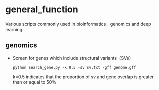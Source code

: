 # general_function
Various scripts commonly used in bioinformatics，genomics and deep learning

## genomics
 * Screen for genes which include structural variants（SVs）

   `python search_gene.py -k 0.5 -sv sv.txt -gff genome.gff`

   k=0.5 indicates that the proportion of sv and gene overlap is greater than or equal to 50%

